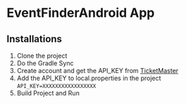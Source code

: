 # EventFinderAndroid App

## Installations
1. Clone the project
2. Do the Gradle Sync
3. Create account and get the API_KEY from [TicketMaster](https://developer.ticketmaster.com/products-and-docs/apis/discovery-api/v2/)
4. Add the API_KEY to local.properties in the project   
    `API_KEY=XXXXXXXXXXXXXXXXX`
5. Build Project and Run
